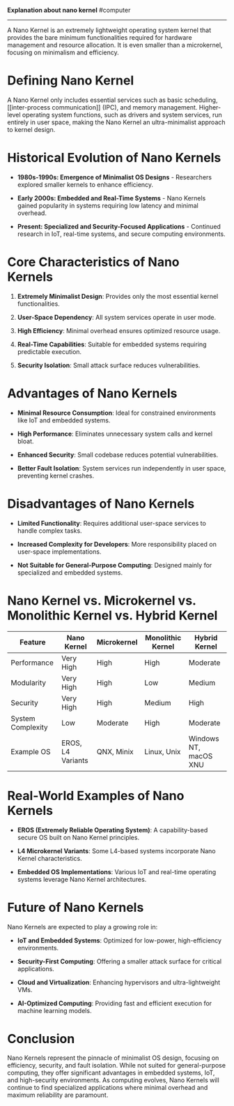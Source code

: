 **Explanation about nano kernel**
#computer 

---
A Nano Kernel is an extremely lightweight operating system kernel that provides the bare minimum functionalities required for hardware management and resource allocation. It is even smaller than a microkernel, focusing on minimalism and efficiency.

# Defining Nano Kernel

A Nano Kernel only includes essential services such as basic scheduling, [[inter-process communication]] (IPC), and memory management. Higher-level operating system functions, such as drivers and system services, run entirely in user space, making the Nano Kernel an ultra-minimalist approach to kernel design.

# Historical Evolution of Nano Kernels

- **1980s-1990s: Emergence of Minimalist OS Designs** - Researchers explored smaller kernels to enhance efficiency.
    
- **Early 2000s: Embedded and Real-Time Systems** - Nano Kernels gained popularity in systems requiring low latency and minimal overhead.
    
- **Present: Specialized and Security-Focused Applications** - Continued research in IoT, real-time systems, and secure computing environments.
    

# Core Characteristics of Nano Kernels

1. **Extremely Minimalist Design**: Provides only the most essential kernel functionalities.
    
2. **User-Space Dependency**: All system services operate in user mode.
    
3. **High Efficiency**: Minimal overhead ensures optimized resource usage.
    
4. **Real-Time Capabilities**: Suitable for embedded systems requiring predictable execution.
    
5. **Security Isolation**: Small attack surface reduces vulnerabilities.
    

# Advantages of Nano Kernels

- **Minimal Resource Consumption**: Ideal for constrained environments like IoT and embedded systems.
    
- **High Performance**: Eliminates unnecessary system calls and kernel bloat.
    
- **Enhanced Security**: Small codebase reduces potential vulnerabilities.
    
- **Better Fault Isolation**: System services run independently in user space, preventing kernel crashes.
    

# Disadvantages of Nano Kernels

- **Limited Functionality**: Requires additional user-space services to handle complex tasks.
    
- **Increased Complexity for Developers**: More responsibility placed on user-space implementations.
    
- **Not Suitable for General-Purpose Computing**: Designed mainly for specialized and embedded systems.
    

# Nano Kernel vs. Microkernel vs. Monolithic Kernel vs. Hybrid Kernel

|Feature|Nano Kernel|Microkernel|Monolithic Kernel|Hybrid Kernel|
|---|---|---|---|---|
|Performance|Very High|High|High|Moderate|
|Modularity|Very High|High|Low|Medium|
|Security|Very High|High|Medium|High|
|System Complexity|Low|Moderate|High|Moderate|
|Example OS|EROS, L4 Variants|QNX, Minix|Linux, Unix|Windows NT, macOS XNU|

# Real-World Examples of Nano Kernels

- **EROS (Extremely Reliable Operating System)**: A capability-based secure OS built on Nano Kernel principles.
    
- **L4 Microkernel Variants**: Some L4-based systems incorporate Nano Kernel characteristics.
    
- **Embedded OS Implementations**: Various IoT and real-time operating systems leverage Nano Kernel architectures.
    

# Future of Nano Kernels

Nano Kernels are expected to play a growing role in:

- **IoT and Embedded Systems**: Optimized for low-power, high-efficiency environments.
    
- **Security-First Computing**: Offering a smaller attack surface for critical applications.
    
- **Cloud and Virtualization**: Enhancing hypervisors and ultra-lightweight VMs.
    
- **AI-Optimized Computing**: Providing fast and efficient execution for machine learning models.
    

# Conclusion

Nano Kernels represent the pinnacle of minimalist OS design, focusing on efficiency, security, and fault isolation. While not suited for general-purpose computing, they offer significant advantages in embedded systems, IoT, and high-security environments. As computing evolves, Nano Kernels will continue to find specialized applications where minimal overhead and maximum reliability are paramount.